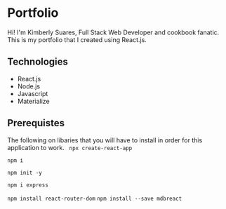# Portfolio

Hi! I'm Kimberly Suares, Full Stack Web Developer and cookbook fanatic. This is my portfolio that I created using React.js. 

## Technologies

- React.js
- Node.js
- Javascript
- Materialize

## Prerequistes
The following on libaries that you will have to install in order for this application to work. 
``` npx create-react-app```

``` npm i ```

``` npm init -y ```

``` npm i express ```

``` npm install react-router-dom ```
```npm install --save mdbreact ```
